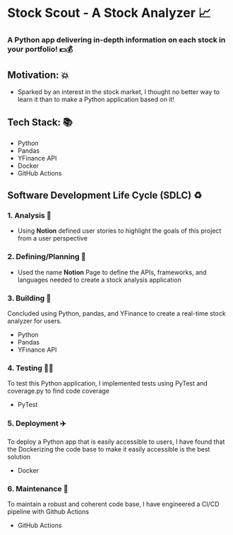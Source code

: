# Stock Scout - A Stock Analyzer 📈

### A Python app delivering in-depth information on each stock in your portfolio! 💵💰

## Motivation: 💥
- Sparked by an interest in the stock market, I thought no better way to learn it than to make a Python application based on it!

## Tech Stack: 📚
 - Python 
 - Pandas 
 - YFinance API 
 - Docker 
 - GitHub Actions 


## Software Development Life Cycle (SDLC) ♻️

### 1. Analysis 🔎
- Using **Notion** defined user stories to highlight the goals of this project from a user perspective
   
### 2. Defining/Planning 📝
- Used the name **Notion** Page to define the APIs, frameworks, and languages needed to create a stock analysis application
  
### 3. Building 🔨
Concluded using Python, pandas, and YFinance to create a real-time stock analyzer for users.
 - Python 
 - Pandas 
 - YFinance API 
   
### 4. Testing 🧑‍🔬
To test this Python application, I implemented tests using PyTest and coverage.py to find code coverage
- PyTest 
  
### 5. Deployment ✈️
To deploy a Python app that is easily accessible to users, I have found that the Dockerizing the code base to make it easily accessible is the best solution
- Docker 

### 6. Maintenance 🚧
To maintain a robust and coherent code base, I have engineered a CI/CD pipeline with Github Actions
- GitHub Actions 



 
